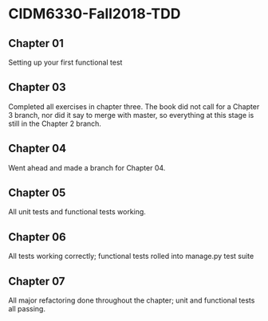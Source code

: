 # CIDM6330-Fall2018-TDD

## Chapter 01

Setting up your first functional test

## Chapter 03

Completed all exercises in chapter three. The book did not call for a Chapter 3 branch, nor did it say to merge with master, so everything at this stage is still in the Chapter 2 branch.

## Chapter 04

Went ahead and made a branch for Chapter 04.

## Chapter 05

All unit tests and functional tests working.

## Chapter 06

All tests working correctly; functional tests rolled into manage.py test suite

## Chapter 07

All major refactoring done throughout the chapter; unit and functional tests all passing. 